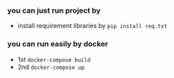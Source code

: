 ### you can just run project by

-   install requirement libraries by `pip install req.txt`

### you can run easily by docker

-   1st `docker-compose build`
-   2nd `docker-compose up`
